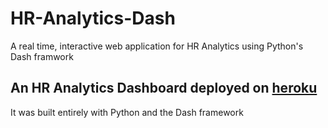 # HR-Analytics-Dash
A real time, interactive web application for HR Analytics using Python's Dash framwork

## An HR Analytics Dashboard deployed on [heroku](https://pairview-hr-analytics.herokuapp.com/)


It was built entirely with Python and the Dash framework
